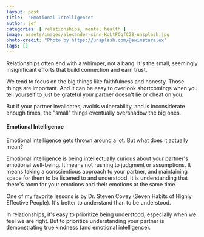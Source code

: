 ```yaml
---
layout: post
title:  "Emotional Intelligence"
author: jef
categories: [ relationships, mental health ]
image: assets/images/alexander-sinn-KgLtFCgfC28-unsplash.jpg
photo-credit: "Photo by https://unsplash.com/@swimstaralex"
tags: []
---
```


Relationships often end with a whimper, not a bang. It's the small, seemingly insignificant efforts that build connection and earn trust.

We tend to focus on the big things like faithfulness and honesty. Those things are important. And it can be easy to overlook shortcomings when you tell yourself to just be grateful your partner doesn't lie or cheat on you.

But if your partner invalidates, avoids vulnerability, and is inconsiderate enough times, the "small" things eventually overshadow the big ones.

#### Emotional Intelligence

Emotional intelligence gets thrown around a lot. But what does it actually mean? 

Emotional intelligence is being intellectually curious about your partner's emotional well-being. It means not rushing to judgment or assumptions. It means taking a conscientious approach to your partner, and maintaining space for them to be listened to and understood. It is understanding that there's room for your emotions and their emotions at the same time.

One of my favorite lessons is by Dr. Steven Covey (Seven Habits of Highly Effective People). It's better to understand than to be understood.

In relationships, it's easy to prioritize being understood, especially when we feel we are right. But to prioritize understanding your partner is demonstrating true kindness (and emotional intelligence).
